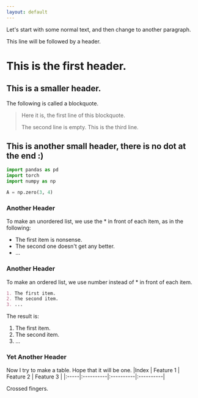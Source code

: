 ```yaml
---
layout: default
---
```


Let's start with some normal text, and then change to another paragraph.

This line will be followed by a header.

# This is the first header.

## This is a smaller header.

The following is called a blockquote.

> Here it is, the first line of this blockquote.
>
> The second line is empty. This is the third line.

## This is another small header, there is no dot at the end :)

```python
import pandas as pd
import torch
import numpy as np

A = np.zero(3, 4)
```

### Another Header

To make an unordered list, we use the * in front of each item, as in the following:

* The first item is nonsense.
* The second one doesn't get any better.
* ...

### Another Header

To make an ordered list, we use number instead of * in front of each item.

``` markdown
1. The first item.
2. The second item.
3. ...
```
The result is:
1. The first item.
2. The second item.
3. ...

### Yet Another Header
Now I try to make a table. Hope that it will be one.
|Index | Feature 1 | Feature 2 | Feature 3 |
|:-----|:----------|:----------|:----------|

Crossed fingers.
